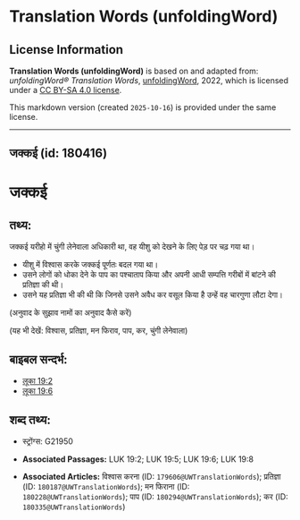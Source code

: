 # Translation Words (unfoldingWord)

## License Information

**Translation Words (unfoldingWord)** is based on and adapted from: _unfoldingWord® Translation Words_, [unfoldingWord](https://unfoldingword.org/utw), 2022, which is licensed under a [CC BY-SA 4.0 license](https://creativecommons.org/licenses/by-sa/4.0/legalcode.en).

This markdown version (created `2025-10-16`) is provided under the same license.



--------------------------------

## जक्कई (id: 180416)

जक्कई
=====

तथ्य:
-----

जक्कई यरीहो में चुंगी लेनेवाला अधिकारी था, वह यीशु को देखने के लिए पेड़ पर चढ़ गया था।

* यीशु में विश्वास करके जक्कई पूर्णतः बदल गया था।
* उसने लोगों को धोका देने के पाप का पश्चाताप किया और अपनी आधी सम्पत्ति गरीबों में बांटने की प्रतिज्ञा की थी।
* उसने यह प्रतिज्ञा भी की थी कि जिनसे उसने अवैध कर वसूल किया है उन्हें वह चारगुणा लौटा देगा।

(अनुवाद के सुझाव नामों का अनुवाद कैसे करें)

(यह भी देखें: विश्वास, प्रतिज्ञा, मन फिराव, पाप, कर, चुंगी लेनेवाला)

बाइबल सन्दर्भ:
--------------

* [लूका 19:2](https://ref.ly/Luke19:2)
* [लूका 19:6](https://ref.ly/Luke19:6)

शब्द तथ्य:
----------

* स्ट्रोंग्स: G21950

* **Associated Passages:** LUK 19:2; LUK 19:5; LUK 19:6; LUK 19:8
* **Associated Articles:** विश्वास करना (ID: `179606@UWTranslationWords`); प्रतिज्ञा (ID: `180187@UWTranslationWords`); मन फिराना (ID: `180228@UWTranslationWords`); पाप (ID: `180294@UWTranslationWords`); कर (ID: `180335@UWTranslationWords`)

